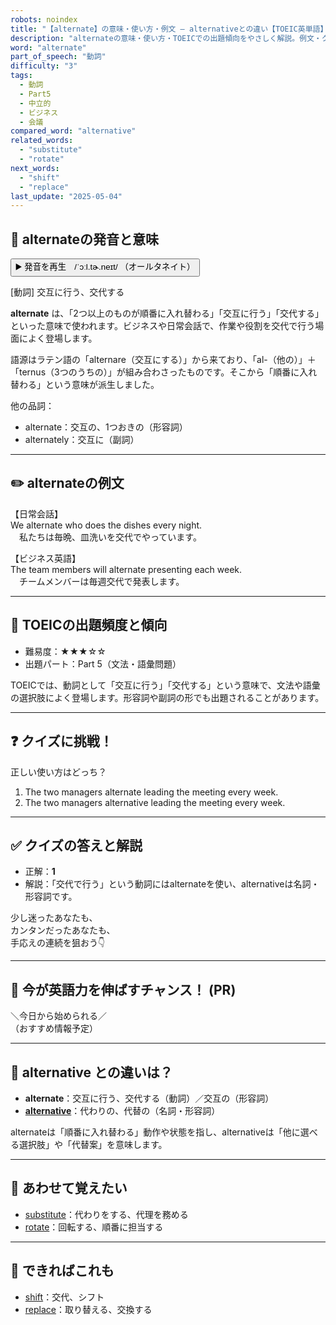 ```yaml
---
robots: noindex
title: "【alternate】の意味・使い方・例文 ― alternativeとの違い【TOEIC英単語】"
description: "alternateの意味・使い方・TOEICでの出題傾向をやさしく解説。例文・クイズ付きでalternativeとの違いもわかりやすく学べます。"
word: "alternate"
part_of_speech: "動詞"
difficulty: "3"
tags:
  - 動詞
  - Part5
  - 中立的
  - ビジネス
  - 会議
compared_word: "alternative"
related_words:
  - "substitute"
  - "rotate"
next_words:
  - "shift"
  - "replace"
last_update: "2025-05-04"
---
```


## 🔰 alternateの発音と意味

<button class="play-audio" onclick="playTTS('alternate')">
  <span class="play-audio-main">
    ▶️ 発音を再生　/ˈɔːl.tɚ.neɪt/
  </span>
  <span class="play-audio-sub">
    （オールタネイト）
  </span>
</button>

[動詞] 交互に行う、交代する

**alternate** は、「2つ以上のものが順番に入れ替わる」「交互に行う」「交代する」といった意味で使われます。ビジネスや日常会話で、作業や役割を交代で行う場面によく登場します。

語源はラテン語の「alternare（交互にする）」から来ており、「al-（他の）」＋「ternus（3つのうちの）」が組み合わさったものです。そこから「順番に入れ替わる」という意味が派生しました。

他の品詞：  
- alternate：交互の、1つおきの（形容詞）
- alternately：交互に（副詞）

---

## ✏️ alternateの例文

【日常会話】  
We alternate who does the dishes every night.  
　私たちは毎晩、皿洗いを交代でやっています。

【ビジネス英語】  
The team members will alternate presenting each week.  
　チームメンバーは毎週交代で発表します。

---

## 🎯 TOEICの出題頻度と傾向

- 難易度：★★★☆☆
- 出題パート：Part 5（文法・語彙問題）

TOEICでは、動詞として「交互に行う」「交代する」という意味で、文法や語彙の選択肢によく登場します。形容詞や副詞の形でも出題されることがあります。

---

## ❓ クイズに挑戦！

正しい使い方はどっち？

1. The two managers alternate leading the meeting every week.  
2. The two managers alternative leading the meeting every week.

---

## ✅ クイズの答えと解説

- 正解：**1**
- 解説：「交代で行う」という動詞にはalternateを使い、alternativeは名詞・形容詞です。

少し迷ったあなたも、  
カンタンだったあなたも、  
手応えの連続を狙おう👇️

---

## 🚀 今が英語力を伸ばすチャンス！ (PR)

<div class="info-center">
＼今日から始められる／<br>  
（おすすめ情報予定）
</div>

---

## 🤔  alternative との違いは？

- **alternate**：交互に行う、交代する（動詞）／交互の（形容詞）
- **[alternative](/alternative)**：代わりの、代替の（名詞・形容詞）

alternateは「順番に入れ替わる」動作や状態を指し、alternativeは「他に選べる選択肢」や「代替案」を意味します。

---

## 🧩 あわせて覚えたい

- [substitute](/substitute)：代わりをする、代理を務める
- [rotate](/rotate)：回転する、順番に担当する

---

## 📖 できればこれも

- [shift](/shift)：交代、シフト
- [replace](/replace)：取り替える、交換する

<!-- cvid: aid35_bid10 -->
